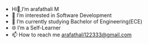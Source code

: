 - Hi👋,I’m arafathali M
- 👀 I’m interested in Software Development
- 🌱 I’m currently studying Bachelor of Engineering(ECE)
- 🌐 I’m a Self-Learner
- 📫 How to reach me arafathali122333@gmail.com

<!---
arafathali122333/arafathali122333 is a ✨ special ✨ repository because its `README.md` (this file) appears on your GitHub profile.
You can click the Preview link to take a look at your changes.
--->
